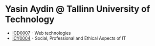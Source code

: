 # Yasin Aydin @ Tallinn University of Technology

* [ICD0007](icd0007/) - Web technologies
* [ICY0004](./icy0004/) - Social, Professional and Ethical Aspects of IT
